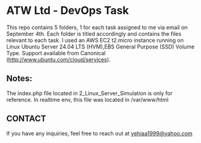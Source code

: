 # ATW Ltd - DevOps Task 
This repo contains 5 folders, 1 for each task assigned to me via email on September 4th.
Each folder is titled accordingly and contains the files relevant to each task.
I used an AWS EC2 t2.micro instance running on Linux Ubuntu Server 24.04 LTS (HVM),EBS General Purpose (SSD) Volume Type. Support available from Canonical (http://www.ubuntu.com/cloud/services).
## Notes:
The index.php file located in 2_Linux_Server_Simulation is only for reference. In realtime env, this file was located in /var/www/html
## CONTACT
If you have any inquiries, feel free to reach out at yehiaa1999@yahoo.com
